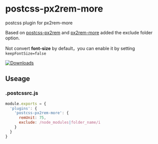 # postcss-px2rem-more
postcss plugin for px2rem-more

Based on [postcss-px2rem](https://www.npmjs.com/package/postcss-px2rem) and [px2rem-more](https://github.com/ZiQiangWang/px2rem) added the exclude folder option.

Not convert **font-size** by default，you can enable it by setting `keepFontSize=false`

[![Downloads][downloads-image]][downloads-url]

[downloads-image]: https://img.shields.io/npm/dm/postcss-px2rem-more.svg?style=flat-square
[downloads-url]: https://www.npmjs.com/package/postcss-px2rem-v

## Useage

### .postcssrc.js
```javascript
module.exports = {
  'plugins': {
    'postcss-px2rem-more': {
      remUnit: 75,
      exclude: /node_modules|folder_name/i
    }
  }
}
```
